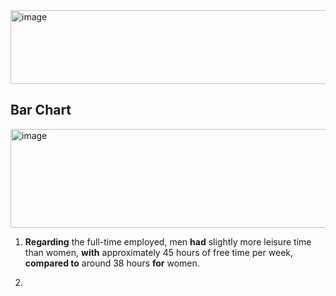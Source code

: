 <img width="1246" height="118" alt="image" src="https://github.com/user-attachments/assets/9e65d7bc-d4f6-4686-8427-81ce2ae5fc16" />

## Bar Chart
<img width="1266" height="158" alt="image" src="https://github.com/user-attachments/assets/9db559c0-1c7a-4df6-994a-d0442b165b6f" />

1. **Regarding** the full-time employed, men **had** slightly more leisure time than women, **with** approximately 45 hours of free time per week, **compared to** around 38 hours **for** women.

2. 







